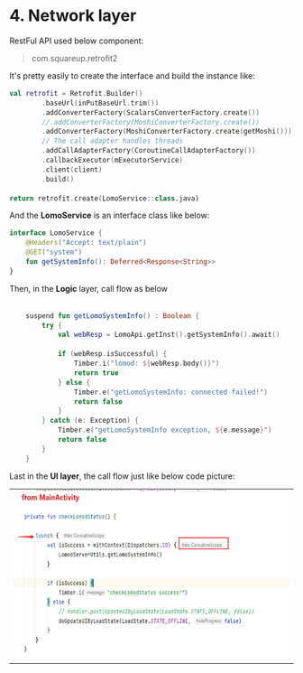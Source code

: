 # 4. Network layer

RestFul API used below component:
> com.squareup.retrofit2


It's pretty easily to create the interface and build the instance like:

```kotlin
val retrofit = Retrofit.Builder()
        .baseUrl(inPutBaseUrl.trim())
        .addConverterFactory(ScalarsConverterFactory.create())
        //.addConverterFactory(MoshiConverterFactory.create())
        .addConverterFactory(MoshiConverterFactory.create(getMoshi()))
        // The call adapter handles threads
        .addCallAdapterFactory(CoroutineCallAdapterFactory())
        .callbackExecutor(mExecutorService)
        .client(client)
        .build()

return retrofit.create(LomoService::class.java)

```

And the **LomoService** is an interface class like below:

```Kotlin
interface LomoService {
    @Headers("Accept: text/plain")
    @GET("system")
    fun getSystemInfo(): Deferred<Response<String>>
}
```

Then, in the **Logic** layer, call flow as below

```Kotlin

    suspend fun getLomoSystemInfo() : Boolean {
        try {
            val webResp = LomoApi.getInst().getSystemInfo().await()

            if (webResp.isSuccessful) {
                Timber.i("lomod: ${webResp.body()}")
                return true
            } else {
                Timber.e("getLomoSystemInfo: connected failed!")
                return false
            }
        } catch (e: Exception) {
            Timber.e("getLomoSystemInfo exception, ${e.message}")
            return false
        }
    }

```

Last in the **UI layer**, the call flow just like below code picture:

<table>
<tbody>
<tr>
<td>
<img src="./../assets/imgs/getLomodInfo.png" height="300px"/>
</td>
</tr>
</tbody>
</table>





